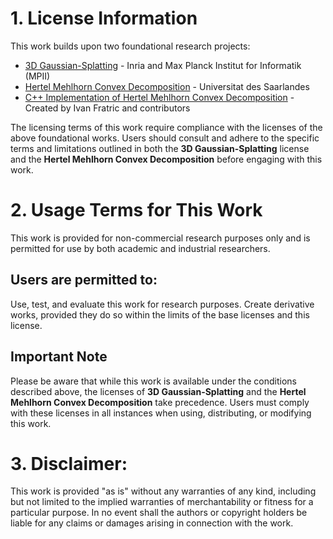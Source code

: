 # 1. License Information

This work builds upon two foundational research projects:<BR>
* [3D Gaussian-Splatting](https://repo-sam.inria.fr/fungraph/3d-gaussian-splatting/) - Inria and Max Planck Institut for Informatik (MPII)
* [Hertel Mehlhorn Convex Decomposition](https://link.springer.com/chapter/10.1007/3-540-12689-9_105) - Universitat des Saarlandes
* [C++ Implementation of Hertel Mehlhorn Convex Decomposition](https://github.com/ivanfratric/polypartition) - Created by Ivan Fratric and contributors

The licensing terms of this work require compliance with the licenses of the above foundational works. 
Users should consult and adhere to the specific terms and limitations outlined in both the **3D Gaussian-Splatting** license and the 
**Hertel Mehlhorn Convex Decomposition** before engaging with this work.

# 2. Usage Terms for This Work
This work is provided for non-commercial research purposes only and is permitted for use by both academic and industrial researchers. 


## Users are permitted to:
Use, test, and evaluate this work for research purposes.
Create derivative works, provided they do so within the limits of the base licenses and this license.

## Important Note
Please be aware that while this work is available under the conditions described above, the licenses of **3D Gaussian-Splatting**
and the **Hertel Mehlhorn Convex Decomposition** take precedence. 
Users must comply with these licenses in all instances when using, distributing, or modifying this work.

# 3. Disclaimer:
This work is provided "as is" without any warranties of any kind, including but not limited to the implied warranties of merchantability or fitness for a particular purpose. 
In no event shall the authors or copyright holders be liable for any claims or damages arising in connection with the work.